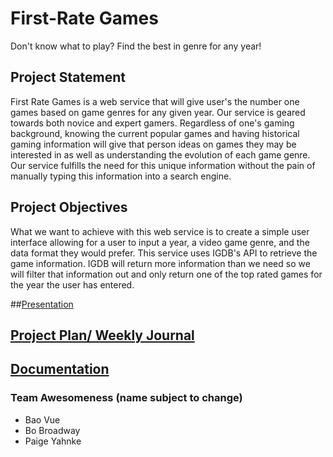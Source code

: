 # First-Rate Games
Don't know what to play? Find the best in genre for any year!

## Project Statement
First Rate Games is a web service that will give user's the number one games based on game genres for any given year. 
Our service is geared towards both novice and expert gamers. Regardless of one's gaming background, knowing the current 
popular games and having 
historical gaming information will give that person ideas on games they may be interested in as well as 
understanding the evolution of each game genre. Our service fulfills the need for this unique
information without the pain of manually typing this information into a search engine. 


## Project Objectives
What we want to achieve with this web service is to create a simple user interface allowing for a user to input a 
year, a video game genre, and the data format they would prefer. This service uses IGDB's API to retrieve the game 
information. IGDB will return more information than we need so we will filter that information out and only return 
one of the top rated games for the year the user has entered. 

##[Presentation](First-Rate-Games.pptx)

## [Project Plan/ Weekly Journal](projectPlan.md)

## [Documentation](documentation.md)

### Team Awesomeness (name subject to change)
- Bao Vue  
- Bo Broadway  
- Paige Yahnke  